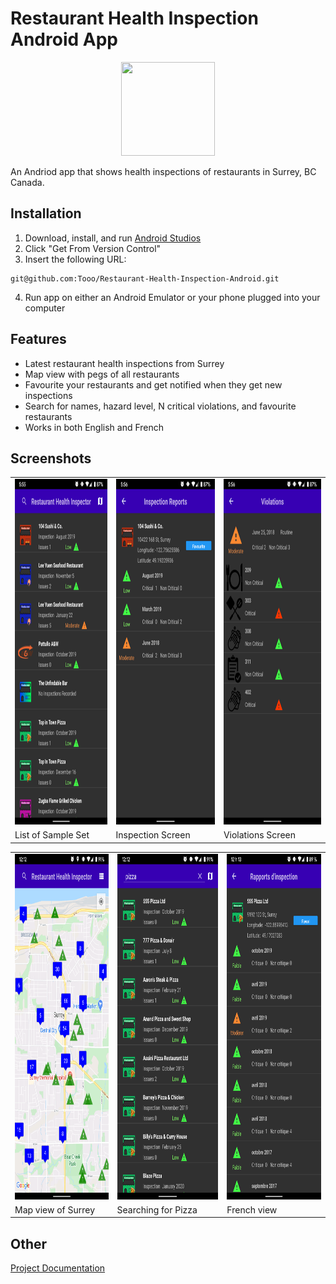 # Restaurant Health Inspection Android App
<p align='center'>
  <img src="/Restaurant%20Health%20Inspector-app/src/main/res/drawable/icon_app_logo.png" width="150px" height="150px">
</p>

An Andriod app that shows health inspections of restaurants in Surrey, BC Canada.

## Installation
1. Download, install, and run [Android Studios](https://developer.android.com/studio)
2. Click "Get From Version Control"
3. Insert the following URL:
```
git@github.com:Tooo/Restaurant-Health-Inspection-Android.git
```
4. Run app on either an Android Emulator or your phone plugged into your computer

## Features
- Latest restaurant health inspections from Surrey
- Map view with pegs of all restaurants
- Favourite your restaurants and get notified when they get new inspections
- Search for names, hazard level, N critical violations, and favourite restaurants
- Works in both English and French

## Screenshots
<table>
  <tr>
    <td> <img src="images/list.png" width="269px" height="553px"> </td>
    <td> <img src="images/inspection.png" width="269px" height="553px"> </td>
    <td> <img src="images/violations.png" width="269px" height="553px"> </td>
  </tr>
  <tr>
    <td> List of Sample Set </td>
    <td> Inspection Screen </td>
    <td> Violations Screen </td>
  </tr>
</table>

<table>
  <tr>
    <td> <img src="images/map.png" width="269px" height="553px"> </td>
    <td> <img src="images/search.png" width="269px" height="553px"> </td>
    <td> <img src="images/french.png" width="269px" height="553px"> </td>
  </tr>
  <tr>
    <td> Map view of Surrey </td>
    <td> Searching for Pizza </td>
    <td> French view </td>
  </tr>
</table>


## Other
[Project Documentation](docs/Project%20Documentation.pdf)
